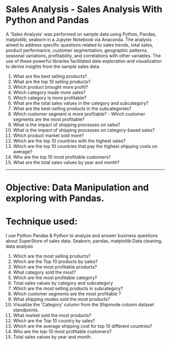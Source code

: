 # Sales Analysis - Sales Analysis With Python and Pandas

A 'Sales Analysis' was performed on sample data using Python, Pandas, matplotlib, seaborn in a Jupyter Notebook via Anaconda. The analysis aimed to address specific questions related to sales trends, total sales, product performance, customer segmentation, geographic patterns, seasonal variations, profitability, and correlations with other variables. The use of these powerful libraries facilitated data exploration and visualization to derive insights from the sample sales data.

1. What are the best selling products?
2. What are the top 10 selling products?
3. Which product brought more profit?
4. Which category made more sales?
5. Which category is more profitable?
6. What are the total sales values ​​in the category and subcategory?
7. What are the best-selling products in the subcategories?
8. Which customer segment is more profitable? - Which customer segments are the most profitable?
9. What is the impact of shipping processes on sales?
10. What is the impact of shipping processes on category-based sales?
11. Which product market sold more?
12. Which are the top 10 countries with the highest sales?
14. Which are the top 10 countries that pay the highest shipping costs on average?
15. Who are the top 10 most profitable customers?
17. What are the total sales values ​​by year and month?

--------------------------------------------------------------------------------------------------------------------------------------------------------------------
# Objective: Data Manipulation and exploring with Pandas.

# Technique used:
I use Python Pandas & Python to analyze and answer business questions about SuperStore of sales data.
Seaborn, pandas, matplotlib
Data cleaning, data analysis

1.	Which are the most selling products?
2.	Which are the Top 10 products by sales?
3.	Which are the most profitable products?
4.	What category sold the most?
5.	Which are the most profitable category?
6.	Total sales values by category and subcategory
7.	Which are the most selling products in subcategory?
8.	Which customer segments are the most profitable ?
9.	What shipping modes sold the most products?
10.	Visualize the 'Category' column from the Shipmode column dataset standpoints.
11.	What market sold the most products?
12.	Which are the Top 10 country by sales?
14.	Which are the average shipping cost for top 10 different countries?
15.	Who are the top-10 most profitable customers?
17.	Total sales values by year and month.
